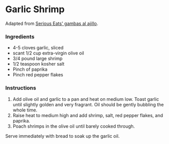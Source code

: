 # Garlic Shrimp

Adapted from [Serious Eats' gambas al ajillo](http://www.seriouseats.com/recipes/2014/03/spanish-style-garlic-shrimp-gambas-al-ajillo-recipe.html).

### Ingredients

- 4-5 cloves garlic, sliced
- scant 1/2 cup extra-virgin olive oil
- 3/4 pound large shrimp
- 1/2 teaspoon kosher salt
- Pinch of paprika
- Pinch red pepper flakes

### Instructions

1. Add olive oil and garlic to a pan and heat on medium low. Toast garlic until slightly golden and very fragrant. Oil should be gently bubbling the whole time.
2. Raise heat to medium high and add shrimp, salt, red pepper flakes, and paprika. 
3. Poach shrimps in the olive oil until barely cooked through.

Serve immediately with bread to soak up the garlic oil.
